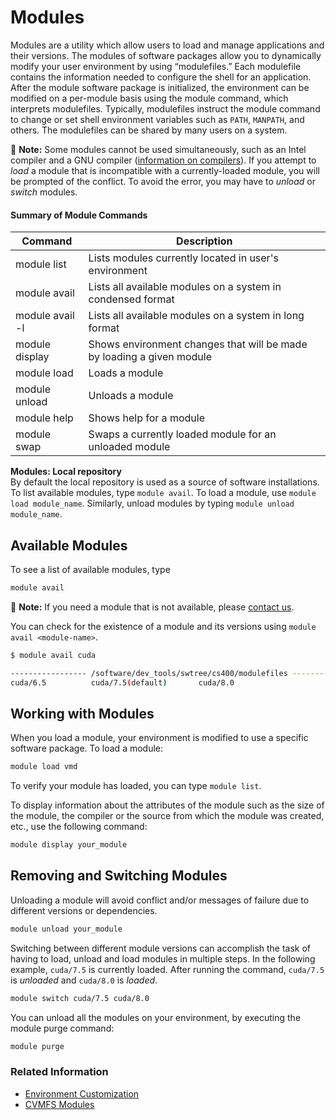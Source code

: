# Modules

Modules are a utility which allow users to load and manage applications and their versions. The modules of software packages allow you to dynamically modify your user environment by using “modulefiles.”
Each modulefile contains the information needed to configure the shell for an application. After the module software package is initialized, the environment can be modified on a per-module basis using the module command, which interprets modulefiles. Typically, modulefiles instruct the module command to change or set shell environment variables such as `PATH`, `MANPATH`, and others. The modulefiles can be shared by many users on a system.

📝 **Note:** Some modules cannot be used simultaneously, such as an Intel compiler and a GNU compiler ([information on compilers](compilers.md)). If you attempt to _load_ a module that is incompatible with a currently-loaded module, you will be prompted of the conflict. To avoid the error, you may have to _unload_ or _switch_ modules.

#### Summary of Module Commands

Command         | Description
--------------- | -----------------------------------------------------
module list     | Lists modules currently located in user's environment
module avail    | Lists all available modules on a system in condensed format
module avail -l | Lists all available modules on a system in long format
module display  | Shows environment changes that will be made by loading a given module
module load     | Loads a module
module unload   | Unloads a module
module help     | Shows help for a module
module swap     | Swaps a currently loaded module for an unloaded module



**Modules: Local repository**<br>
By default the local repository is used as a source of software installations. To list available modules, type `module avail`. To load a module, use `module load module_name`. Similarly, unload modules by typing `module unload module_name`.

## Available Modules

To see a list of available modules, type

```bash
module avail
```

📝 **Note:** If you need a module that is not available, please [contact us](../../SUPPORT.md).

You can check for the existence of a module and its versions using `module avail <module-name>`.

```bash
$ module avail cuda

----------------- /software/dev_tools/swtree/cs400/modulefiles -----------------
cuda/6.5          cuda/7.5(default)       cuda/8.0
```

## Working with Modules

When you load a module, your environment is modified to use a specific software package. To load a module:

```bash
module load vmd
```

To verify your module has loaded, you can type `module list`.

To display information about the attributes of the module such as the size of the module, the compiler or the source from which the module was created, etc., use the following command:

```bash
module display your_module
```

## Removing and Switching Modules

Unloading a module will avoid conflict and/or messages of failure due to different versions or dependencies.

```bash
module unload your_module
```

Switching between different module versions can accomplish the task of having to load, unload and load modules in multiple steps. In the following example, `cuda/7.5` is currently loaded. After running the command, `cuda/7.5` is _unloaded_ and `cuda/8.0` is _loaded_.

```bash
module switch cuda/7.5 cuda/8.0
```

You can unload all the modules on your environment, by executing the module purge command:

```bash
module purge
```

### Related Information

- [Environment Customization](environment.md)
- [CVMFS Modules](cvmfs-modules.md)

